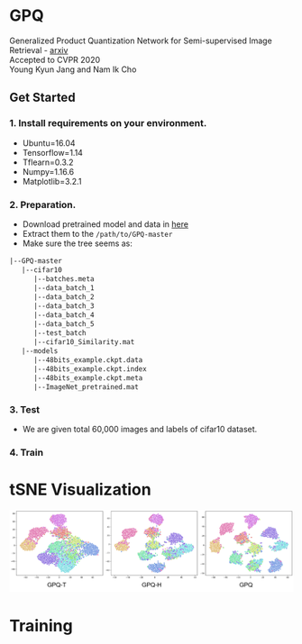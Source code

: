 # GPQ
Generalized Product Quantization Network for Semi-supervised Image Retrieval - <a href="https://arxiv.org/abs/2002.11281">arxiv</a>  
Accepted to CVPR 2020  
Young Kyun Jang and Nam Ik Cho  

## Get Started

### 1. Install requirements on your environment.
- Ubuntu=16.04
- Tensorflow=1.14
- Tflearn=0.3.2
- Numpy=1.16.6
- Matplotlib=3.2.1

### 2. Preparation.
- Download pretrained model and data in <a href="https://drive.google.com/open?id=1BfyXFvcMMBhD2jWVNF_kFaFE5uNgpqII">here</a>
- Extract them to the `/path/to/GPQ-master`
- Make sure the tree seems as:  
```
|--GPQ-master
   |--cifar10
      |--batches.meta
      |--data_batch_1
      |--data_batch_2
      |--data_batch_3
      |--data_batch_4
      |--data_batch_5
      |--test_batch
      |--cifar10_Similarity.mat
   |--models
      |--48bits_example.ckpt.data
      |--48bits_example.ckpt.index
      |--48bits_example.ckpt.meta
      |--ImageNet_pretrained.mat
```


### 3. Test
 - We are given total 60,000 images and labels of cifar10 dataset.
### 4. Train


# tSNE Visualization

<p align="center"><img src="figures/tSNE.png" width="900"></p>

# Training

